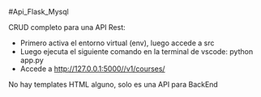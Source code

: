 #Api_Flask_Mysql

CRUD completo para una API Rest:

- Primero activa el entorno virtual (env), luego accede a src   
- Luego ejecuta el siguiente comando en la terminal de vscode: python app.py  
- Accede a http://127.0.0.1:5000//v1/courses/   

No hay templates HTML alguno, solo es una API para BackEnd